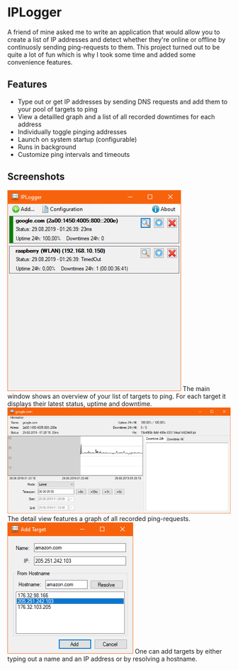 # IPLogger
A friend of mine asked me to write an application that would allow you to create a list of IP addresses and detect whether they're online or offline by continuosly sending ping-requests to them. This project turned out to be quite a lot of fun which is why I took some time and added some convenience features.

## Features
* Type out or get IP addresses by sending DNS requests and add them to your pool of targets to ping
* View a detailled graph and a list of all recorded downtimes for each address
* Individually toggle pinging addresses
* Launch on system startup (configurable)
* Runs in background
* Customize ping intervals and timeouts

## Screenshots
![Main window](/images/main.png)
The main window shows an overview of your list of targets to ping. For each target it displays their latest status, uptime and downtime.
![Graph](/images/graph.png)
The detail view features a graph of all recorded ping-requests.
![Add target](/images/add_target.png)
One can add targets by either typing out a name and an IP address or by resolving a hostname.
